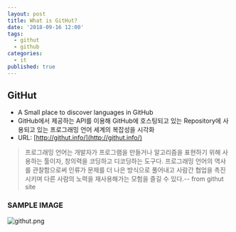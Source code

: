 ```yaml
---
layout: post
title: What is GitHut?
date: '2018-09-16 12:00'
tags:
  - githut
  - github
categories:
  - it
published: true
---
```

## GitHut
- A Small place to discover languages in GitHub
- GitHub에서 제공하는 API를 이용해 GitHub에 호스팅되고 있는 Repository에 사용되고 있는 프로그래밍 언어 세계의 복잡성을 시각화
- URL: [http://githut.info/](http://githut.info/)


> 프로그래밍 언어는 개발자가 프로그램을 만들거나 알고리즘을 표현하기 위해 사용하는 툴이자, 창의력을 코딩하고 디코딩하는 도구다. 프로그래밍 언어의 역사를 관찰함으로써 인류가 문제를 더 나은 방식으로 풀어내고 사람간 협업을 촉진시키며 다른 사람의 노력을 재사용해가는 모험을 즐길 수 있다.-- from githut site


### SAMPLE IMAGE
![githut.png]({{site.baseurl}}/_posts/2018/githut.png)
